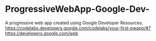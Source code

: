 # ProgressiveWebApp-Google-Dev-
A progressive web app created using Google Developer Resources.  https://codelabs.developers.google.com/codelabs/your-first-pwapp/#7    https://developers.google.com/web
